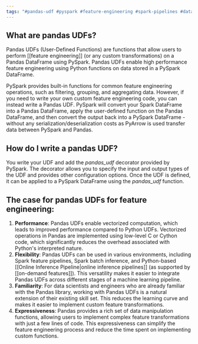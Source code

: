 ```yaml
---
tags: "#pandas-udf #pyspark #feature-engineering #spark-pipelines #data-analysis #pandas"
---
```

## What are pandas UDFs?
Pandas UDFs (User-Defined Functions) are functions that allow users to perform [[feature engineering]] (or any custom transformations) on a Pandas DataFrame using PySpark. Pandas UDFs enable high performance feature engineering using Python functions on data stored in a PySpark DataFrame.  

PySpark provides built-in functions for common feature engineering operations, such as filtering, grouping, and aggregating data. However, if you need to write your own custom feature engineering code, you can instead write a Pandas UDF. PySpark will convert your Spark DataFrame into a Pandas DataFrame, apply the user-defined function on the Pandas DataFrame, and then convert the output back into a PySpark DataFrame - without any serialization/deserialization costs as PyArrow is used transfer data between PySpark and Pandas.‍

## How do I write a pandas UDF?
You write your UDF and add the *pandas\_udf* decorator provided by PySpark. The decorator allows you to specify the input and output types of the UDF and provides other configuration options. Once the UDF is defined, it can be applied to a PySpark DataFrame using the *pandas\_udf* function.

## The case for pandas UDFs for feature engineering:
1. **Performance**: Pandas UDFs enable vectorized computation, which leads to improved performance compared to Python UDFs. Vectorized operations in Pandas are implemented using low-level C or Cython code, which significantly reduces the overhead associated with Python's interpreted nature.
2. **Flexibility**: Pandas UDFs can be used in various environments, including Spark feature pipelines, Spark batch inference, and Python-based [[Online Inference Pipeline|online inference pipelines]] (as supported by [[on-demand features]]). This versatility makes it easier to integrate Pandas UDFs across different stages of a machine learning pipeline.
3. **Familiarity**: For data scientists and engineers who are already familiar with the Pandas library, working with Pandas UDFs is a natural extension of their existing skill set. This reduces the learning curve and makes it easier to implement custom feature transformations.
4. **Expressiveness**: Pandas provides a rich set of data manipulation functions, allowing users to implement complex feature transformations with just a few lines of code. This expressiveness can simplify the feature engineering process and reduce the time spent on implementing custom functions.
